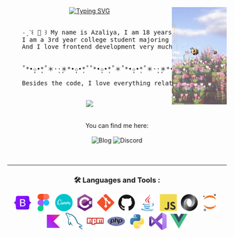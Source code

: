 <div align="center">
<img src="https://github.com/mewkfeli/mewkfeli/blob/1b335e90041c74e1d5fbea91fcaf89a44ec1e0b4/minecraft.jpg" width="25%" align="right" />
<a href="https://git.io/typing-svg"><img src="https://readme-typing-svg.demolab.com?font=Fira+Code&duration=4000&pause=1000&color=FFA8AF&center=true&width=435&lines=Hellooo!!!+%EF%BD%A5%EF%BE%9F%EF%BD%A5(%EF%BD%A1%3E%CF%89%3C%EF%BD%A1)%EF%BD%A5%EF%BE%9F%EF%BD%A5" alt="Typing SVG" /></a>
<br><br>
<pre>
    ˗ˏˋ꒰ 🍒 ꒱ My name is Azaliya, I am 18 years old.
    I am a 3rd year college student majoring in Information Systems and Programming
    And I love frontend development very much!
    <br>
    ˚*•̩̩✩•̩̩*˚＊·̩̩·̩̩＊*•̩̩✩•̩̩*˚˚*•̩̩✩•̩̩*˚＊˚*•̩̩✩•̩̩*˚＊·̩̩·̩̩＊*•̩̩✩•̩̩*˚˚*•̩̩✩•̩̩*˚＊˚*•̩̩✩•̩̩*˚＊·̩̩·̩̩＊*•̩̩✩•̩̩ <br>
    Besides the code, I love everything related to beauty and self-development!
</pre>
<br>
<img src="https://raw.githubusercontent.com/innng/innng/master/assets/kyubey.gif" height="40" />
<br><br>

You can find me here:<br><br>
<img alt="Blog" src="https://img.shields.io/badge/my%20blog-pink?logo=telegram&logoColor=black&link=https%3A%2F%2Ft.me%2Fmewkfely"> <img alt="Discord" src="https://img.shields.io/badge/meowwwk-pink?logo=discord&logoColor=black&link=https%3A%2F%2Ft.me%2Fmewkfely">
<br><br><br>

---
### :hammer_and_wrench: Languages and Tools :
<div>
  <img src="https://github.com/devicons/devicon/blob/master/icons/bootstrap/bootstrap-original.svg" title="bootstrap" alt="bootstrap" width="40" height="40"/>&nbsp;
    <img src="https://github.com/devicons/devicon/blob/master/icons/figma/figma-original.svg" title="figma" alt="figma" width="40" height="40"/>&nbsp;
          <img src="https://github.com/devicons/devicon/blob/master/icons/canva/canva-original.svg" title="canva" alt="canva" width="40" height="40"/>&nbsp;
          <img src="https://github.com/devicons/devicon/blob/master/icons/csharp/csharp-original.svg" title="csharp" alt="csharp" width="40" height="40"/>&nbsp;
          <img src="https://github.com/devicons/devicon/blob/master/icons/git/git-original.svg" title="git" alt="git" width="40" height="40"/>&nbsp;
              <img src="https://github.com/devicons/devicon/blob/master/icons/github/github-original.svg" title="github" alt="github" width="40" height="40"/>&nbsp;
              <img src="https://github.com/devicons/devicon/blob/master/icons/java/java-original.svg" title="java" alt="java" width="40" height="40"/>&nbsp;
              <img src="https://github.com/devicons/devicon/blob/master/icons/javascript/javascript-original.svg" title="js" alt="js" width="40" height="40"/>&nbsp;
    <img src="https://github.com/devicons/devicon/blob/master/icons/json/json-original.svg" title="json" alt="json" width="40" height="40"/>&nbsp;
    <img src="https://github.com/devicons/devicon/blob/master/icons/jupyter/jupyter-original.svg" title="jupyter" alt="jupyter" width="40" height="40"/>&nbsp;
    <img src="https://github.com/devicons/devicon/blob/master/icons/kotlin/kotlin-original.svg" title="kotlin" alt="kotlin" width="40" height="40"/>&nbsp;
    <img src="https://github.com/devicons/devicon/blob/master/icons/mysql/mysql-original.svg" title="mysql" alt="mysql" width="40" height="40"/>&nbsp;
        <img src="https://github.com/devicons/devicon/blob/master/icons/npm/npm-original-wordmark.svg" title="npm" alt="npm" width="40" height="40"/>&nbsp;
        <img src="https://github.com/devicons/devicon/blob/master/icons/php/php-original.svg" title="php" alt="php" width="40" height="40"/>&nbsp;
        <img src="https://github.com/devicons/devicon/blob/master/icons/python/python-original.svg" title="python" alt="python" width="40" height="40"/>&nbsp;
        <img src="https://github.com/devicons/devicon/blob/master/icons/visualstudio/visualstudio-original.svg" title="vs" alt="vs" width="40" height="40"/>&nbsp;
        <img src="https://github.com/devicons/devicon/blob/master/icons/vuejs/vuejs-original.svg" title="vue" alt="vue" width="40" height="40"/>&nbsp;
</div>
</div>
